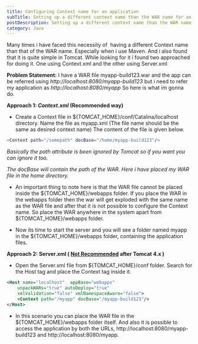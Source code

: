 ```yaml
---
title: Configuring Context name for an application
subTitle: Setting up a different context name than the WAR name for an application running in Tomcat
postDescription: Setting up a different context name than the WAR name for the Java application deployed in Tomcat server.
category: Java
---
```


Many times i have faced this necessity of  having a different Context name than that of the WAR name. Especially when i use Maven. And i also found that it is quite simple in Tomcat. While looking for it i found two approached for doing it. One using Context.xml and the other using Server.xml

**Problem Statement:** I have a WAR file myapp-build123.war and the app can be referred using _http://localhost:8080/myapp-build123_ but i need to refer my application as _http://localhost:8080/myapp_ So here is what im gonna do.

**Approach 1: _Context.xml_ (Recommended way)**

*   Create a Context file in ${TOMCAT\_HOME}/conf/Catalina/localhost directory. Name the file as myapp.xml (The file name should be the same as desired context name) The content of the file is given below.
  
```bash
<Context path="/somepath" docBase="/home/myapp-build123"/>
```

_Basically the path attribute is been ignored by Tomcat so if you want you can ignore it too._

_The docBase will contain the path of the WAR. Here i have placed my WAR file in the home directory._

*   An important thing to note here is that the WAR file cannot be placed inside the ${TOMCAT\_HOME}/webapps folder. If you place the WAR in the webapps folder then the war will get exploded with the same name as the WAR file and after that it is not possible to configure the Context name. So place the WAR anywhere in the system apart from ${TOMCAT\_HOME}/webapps folder.
  

*   Now its time to start the server and you will see a folder named myapp in the ${TOMCAT\_HOME}/webapps folder, containing the application files.
  

**Approach 2: Server.xml ( [Not Recommended](http://tomcat.apache.org/tomcat-6.0-doc/config/context.html) after Tomcat 4.x )**

*   Open the Server.xml file from ${TOMCAT\_HOME}/conf folder. Search for the Host tag and place the Context tag inside it.
  
```xml
<Host name="localhost"  appBase="webapps"
    unpackWARs="true" autoDeploy="true"
    xmlValidation="false" xmlNamespaceAware="false">
    <Context path="/myapp" docBase="/myapp-build123"/>
</Host>
```
*   In this scenario you can place the WAR file in the ${TOMCAT\_HOME}/webapps folder itself. And also it is possible to access the application by both the URLs, http://localhost:8080/myapp-build123 and http://localhost:8080/myapp.